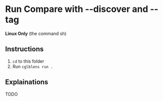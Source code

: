 # Run Compare with --discover and --tag

**Linux Only**
(the command sh)

## Instructions

1. `cd` to this folder
2. Run `cglblens run .`

## Explainations

TODO
